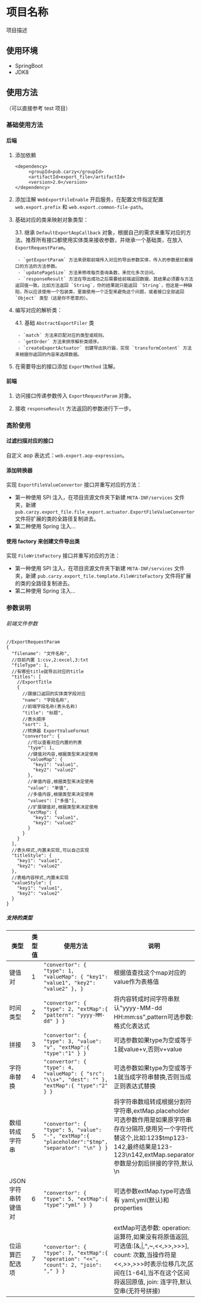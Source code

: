 # 项目名称

项目描述

## 使用环境

- SpringBoot
- JDK8

## 使用方法

（可以直接参考 test 项目）

### 基础使用方法

#### 后端

1. 添加依赖

    ```
    <dependency>
         <groupId>pub.carzy</groupId>
         <artifactId>export_file</artifactId>
         <version>2.0</version>
    </dependency>
    ```

2. 添加注解 `WebExportFileEnable` 开启服务，在配置文件指定配置 `web.export.prefix` 和 `web.export.common-file-path`。

3. 基础对应的类来映射对象类型：

   3.1. 继承 `DefaultExportAopCallback` 对象，根据自己的需求来重写对应的方法。推荐所有接口都使用实体类来接收参数，并继承一个基础类，在放入 `ExportRequestParam`。

        - `getExportParam` 方法来获取前端传入对应的导出参数实体，传入的参数是拦截接口的方法的方法参数。
        - `updatePageSize` 方法来修改每页查询条数，来优化多次访问。
        - `responseResult` 方法在导出成功之后需要给前端返回数据，其结果必须要与方法返回值一致。比如方法返回 `String`，你的结果就只能返回 `String`，但这是一种缺陷，所以应该使用一个包装类，里面使用一个泛型来避免这个问题，或者接口全部返回 `Object` 类型（这是你不愿意的）。

4. 编写对应的解析类：

   4.1. 基础 `AbstractExportFiler` 类

        - `match` 方法来匹配对应的类型或规则。
        - `getOrder` 方法来排序解析类顺序。
        - `createExportActuator` 创建导出执行器，实现 `transformContent` 方法来根据你返回的内容来选择数据。

5. 在需要导出的接口添加 `ExportMethod` 注解。

#### 前端

1. 访问接口传递参数传入 `ExportRequestParam` 对象。

2. 接收 `responseResult` 方法返回的参数进行下一步。

### 高阶使用

#### 过滤扫描对应的接口

自定义 aop 表达式：`web.export.aop-expression`。

#### 添加转换器

实现 `ExportFileValueConvertor` 接口并重写对应的方法：

   - 第一种使用 SPI 注入，在项目资源文件夹下新建 `META-INF/services` 文件夹，新建 `pub.carzy.export_file.file_export.actuator.ExportFileValueConvertor` 文件将扩展的类的全路径复制进去。
   - 第二种使用 Spring 注入...

#### 使用 factory 来创建文件导出类

实现 `FileWriteFactory` 接口并重写对应的方法：

   - 第一种使用 SPI 注入，在项目资源文件夹下新建 `META-INF/services` 文件夹，新建 `pub.carzy.export_file.template.FileWriteFactory` 文件将扩展的类的全路径复制进去。
   - 第二种使用 Spring 注入...
### 参数说明

###### 前端文件参数

```
//ExportRequestParam
{
  "filename": "文件名称",
  //目前内置 1:csv,2:excel,3:txt
  "fileType": 1,
  //有哪些title就导出对应的title
  "titles": [
    //ExportTitle
    {
      //跟接口返回的实体类字段对应
      "name": "字段名称",
      //前端字段名称(表头名称)
      "title": "标题",
      //表头顺序
      "sort": 1,
      //转换器 ExportValueFormat
      "convertor": {
        //可以查看对应内置的列表
        "type": 1,
        //键值对内容,根据类型来决定使用
        "valueMap": {
          "key1": "value1",
          "key2": "value2"
        },
        //单值内容,根据类型来决定使用
        "value": "单值",
        //多值内容,根据类型来决定使用
        "values": ["多值"],
        //扩展键值对,根据类型来决定使用
        "extMap": {
          "key1": "value1",
          "key2": "value2"
        }
      }
    }
  ],
  //表头样式,内置未实现,可以自己实现
  "titleStyle": {
    "key1": "value1",
    "key2": "value2"
  },
  //表格内容样式,内置未实现
  "valueStyle": {
    "key1": "value1",
    "key2": "value2"
  }
}

```
##### 支持的类型

| 类型 | 类型值 | 使用方法 | 说明 |
| ------ | ------ | ------ | ------ |
| 键值对 | 1 | ```"convertor": { "type": 1, "valueMap": { "key1": "value1", "key2": "value2" }, }``` | 根据值查找这个map对应的value作为表格值 |
| 时间类型 | 2 | ```"convertor": { "type": 2, "extMap":{ "pattern": "yyyy-MM-dd" } }``` | 将内容转成时间字符串默认"yyyy-MM-dd HH:mm:ss",pattern可选参数:格式化表达式 |
| 拼接 | 3 | `"convertor": { "type": 3, "value": "v", "extMap":{ "type":"1" } }` | 可选参数如果type为空或等于1就value+v,否则v+value |
| 字符串替换 | 4 | ```"convertor": { "type": 4, "valueMap": { "src": "\\s+", "dest": "" }, "extMap":{ "type":"2" } }``` | 可选参数如果type为空或等于1就当成字符串替换,否则当成正则表达式替换 |
| 数组转成字符串 | 5 | ```"convertor": { "type": 5, "value": "-", "extMap":{ "placeholder":"$tmp", "separator": "\n" } }``` | 将字符串数组转成根据分割符字符串,extMap.placeholder可选参数作用是如果原字符串存在分隔符,使用另一个字符代替这个,比如:123$tmp123-142,最终结果是123-123\n142,extMap.separator参数是分割后拼接的字符,默认\n |
| JSON字符串转键值对 | 6 | ```"convertor": { "type": 5, "extMap":{ "type":"yml" } }``` | 可选参数extMap.type可选值有 yaml,yml(默认)和properties |
| 位运算匹配选项 | 7 | ```"convertor": { "type": 7, "extMap":{ "operation": "<<", "count": 2, "join": "," } }``` | extMap可选参数: operation:运算符,如果没有将原值返回,可选值:[&,\|,^,~,<<,>>,>>>], count: 次数,当操作符是<<,>>,>>>时表示位移几次,区间在[1-64],当不在这个区间将返回原值, join: 连字符,默认空串(无符号拼接) |
